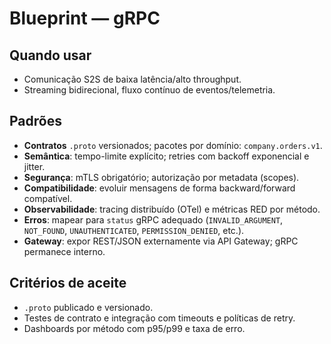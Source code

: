 # Blueprint — gRPC

## Quando usar
- Comunicação S2S de baixa latência/alto throughput.
- Streaming bidirecional, fluxo contínuo de eventos/telemetria.

## Padrões
- **Contratos** `.proto` versionados; pacotes por domínio: `company.orders.v1`.
- **Semântica**: tempo-limite explícito; retries com backoff exponencial e jitter.
- **Segurança**: mTLS obrigatório; autorização por metadata (scopes).
- **Compatibilidade**: evoluir mensagens de forma backward/forward compatível.
- **Observabilidade**: tracing distribuído (OTel) e métricas RED por método.
- **Erros**: mapear para `status` gRPC adequado (`INVALID_ARGUMENT`, `NOT_FOUND`, `UNAUTHENTICATED`, `PERMISSION_DENIED`, etc.).
- **Gateway**: expor REST/JSON externamente via API Gateway; gRPC permanece interno.

## Critérios de aceite
- `.proto` publicado e versionado.
- Testes de contrato e integração com timeouts e políticas de retry.
- Dashboards por método com p95/p99 e taxa de erro.
